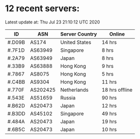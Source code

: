 # 12 recent servers:

Latest update at: Thu Jul 23 21:10:12 UTC 2020

| ID | ASN | Server Country | Online |
| -- | --- | -------------- | ------ |
| #.D09B | AS174 | United States | 14 hrs |
| #.7F1D | AS63949 | Singapore | 8 hrs |
| #.2A79 | AS63949 | Japan | 8 hrs |
| #.33B9 | AS63888 | Hong Kong | 9 hrs |
| #.7867 | AS8075 | Hong Kong | 5 hrs |
| #.C4BB | AS9304 | Hong Kong | 11 hrs |
| #.770F | AS202425 | Netherlands | 18 hrs offline |
| #.543E | AS51659 | Russia | 90 hrs |
| #.B62D | AS20473 | Japan | 12 hrs |
| #.B3DD | AS45102 | Singapore | 49 hrs |
| #.484A | AS20473 | Japan | 19 hrs |
| #.6B5C | AS20473 | Japan | 10 hrs |

